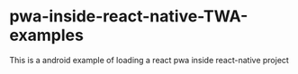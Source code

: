 # pwa-inside-react-native-TWA-examples

This is a android example of loading a react pwa inside react-native project

